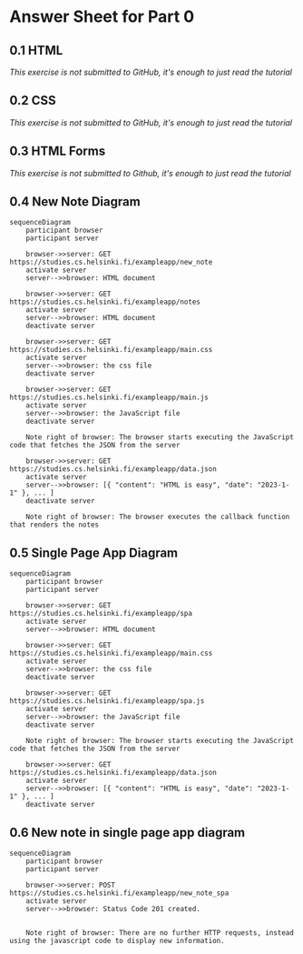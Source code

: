 # Answer Sheet for Part 0
## 0.1 HTML
*This exercise is not submitted to GitHub, it's enough to just read the tutorial*
## 0.2 CSS
*This exercise is not submitted to GitHub, it's enough to just read the tutorial*
## 0.3 HTML Forms
*This exercise is not submitted to Github, it's enough to just read the tutorial*

## 0.4 New Note Diagram
```mermaid
sequenceDiagram
    participant browser
    participant server
	
	browser->>server: GET https://studies.cs.helsinki.fi/exampleapp/new_note
	activate server
	server-->>browser: HTML document

    browser->>server: GET https://studies.cs.helsinki.fi/exampleapp/notes
    activate server
    server-->>browser: HTML document
    deactivate server

    browser->>server: GET https://studies.cs.helsinki.fi/exampleapp/main.css
    activate server
    server-->>browser: the css file
    deactivate server

    browser->>server: GET https://studies.cs.helsinki.fi/exampleapp/main.js
    activate server
    server-->>browser: the JavaScript file
    deactivate server

    Note right of browser: The browser starts executing the JavaScript code that fetches the JSON from the server

    browser->>server: GET https://studies.cs.helsinki.fi/exampleapp/data.json
    activate server
    server-->>browser: [{ "content": "HTML is easy", "date": "2023-1-1" }, ... ]
    deactivate server

    Note right of browser: The browser executes the callback function that renders the notes
```
	
## 0.5 Single Page App Diagram
```mermaid
sequenceDiagram
    participant browser
    participant server
	
	browser->>server: GET https://studies.cs.helsinki.fi/exampleapp/spa
	activate server
	server-->>browser: HTML document

    browser->>server: GET https://studies.cs.helsinki.fi/exampleapp/main.css
    activate server
    server-->>browser: the css file
    deactivate server

    browser->>server: GET https://studies.cs.helsinki.fi/exampleapp/spa.js
    activate server
    server-->>browser: the JavaScript file
    deactivate server

    Note right of browser: The browser starts executing the JavaScript code that fetches the JSON from the server

    browser->>server: GET https://studies.cs.helsinki.fi/exampleapp/data.json
    activate server
    server-->>browser: [{ "content": "HTML is easy", "date": "2023-1-1" }, ... ]
    deactivate server
```

## 0.6 New note in single page app diagram
```mermaid
sequenceDiagram
	participant browser
	participant server
	
	browser->>server: POST https://studies.cs.helsinki.fi/exampleapp/new_note_spa
	activate server
	server-->>browser: Status Code 201 created.
	
	
    Note right of browser: There are no further HTTP requests, instead using the javascript code to display new information.
```
